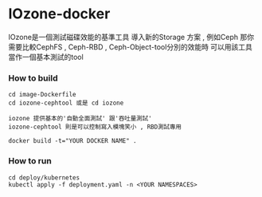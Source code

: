 # IOzone-docker

IOzone是一個測試磁碟效能的基準工具
導入新的Storage 方案 , 例如Ceph
那你需要比較CephFS , Ceph-RBD , Ceph-Object-tool分別的效能時
可以用該工具當作一個基本測試的tool

### How to build
```
cd image-Dockerfile
cd iozone-cephtool 或是 cd iozone

iozone 提供基本的'自動全面測試' 跟'吞吐量測試'
iozone-cephtool 則是可以控制寫入模塊笑小 , RBD測試專用

docker build -t="YOUR DOCKER NAME" .
```

### How to run
```
cd deploy/kubernetes
kubectl apply -f deployment.yaml -n <YOUR NAMESPACES>
```
